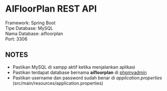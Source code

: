 # AIFloorPlan REST API #

Framework: Spring Boot <br>
Tipe Database: MySQL <br>
Nama Database: aifloorplan <br>
Port: 3306 <br>

## NOTES ##
* Pastikan MySQL di xampp aktif ketika menjalankan aplikasi
* Pastikan terdapat database bernama **aifloorplan** di [phpmyadmin](http://localhost/phpmyadmin/ "Buka phpmyadmin")
* Pastikan username dan password sudah benar di _application.properties_ (src/main/resources/application.properties)

